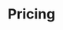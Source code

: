 ---
title: "Pricing"
subtitle: ""
# meta description
description: "Unlock divine favor with Blessing For VIPs! Choose from flexible subscription plans and receive surprising, humorous, and inspiring blessings from a diverse pantheon of gods and deities from around the world, delivered straight to your inbox. Select your frequency and get ready to smile, reflect, and prosper!"
draft: false

basic:
  name : "Founder's Blessing"
  price: "$0.99"
  price_per : "month"
  info : "Personally wishes"
  services:
  - "Founder's Blessing Every Month."
  - "Personal Best Wishes!"
  button:
    enable : true
    label : "Get started"
    link : "https://buy.stripe.com/eVabIUfIycTydX2eUU"
    
professional:
  name : "Global Grace"
  price: "$1.99"
  price_per : "month"
  info : "Bring the luck"
  services:
    - "Every Week Blessing"
    - "Experience from Every God in History"
    - "Enjoy the excitement of not knowing whats next luck"
  button:
    enable : true
    label : "Get started"
    link : "https://buy.stripe.com/8wM6oAeEu4n2dX27st"
    
business:
  name : "The Eternal Halo"
  price: "$29.99"
  price_per : "lifetime"
  info : "Let's have faith"
  services:
  - "Everything in Global Grace"
  - "Lasts Lifetime Long..."
  button:
    enable : true
    label : "Get started"
    link : "https://buy.stripe.com/8wMfZa1RI7zeg5adQS"

call_to_action:
  enable : true
  title : "Divine Designer"
  image : "images/cta.svg"
  content : "Craft your own bespoke blessings with our premium customization options, tailored to your unique needs and sense of humor."
  button:
    enable : true
    label : "Contact Us"
    link : "contacts/"
---